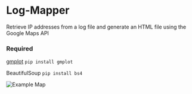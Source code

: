 # Log-Mapper #
Retrieve IP addresses from a log file and generate an HTML file using the Google Maps API

### Required
[gmplot](https://github.com/vgm64/gmplot) `pip install gmplot`

BeautifulSoup `pip install bs4`


![Example Map](https://puu.sh/u5fay/db3881b735.png "Example Map")
